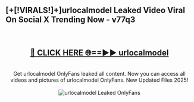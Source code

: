 <h2>[+[!VIRALS!]+]urlocalmodel Leaked Video Viral On Social X Trending Now - v77q3</h2>
<br>
<div align="center">
<h2><a href="https://libra.edu.pl?urlocalmodel" rel="nofollow">🔴 CLICK HERE 🌐==►► urlocalmodel</a></h2>
<br>
Get urlocalmodel OnlyFans leaked all content. Now you can access all videos and pictures of urlocalmodel OnlyFans. New Updated Files 2025!
<br>
<br>
<a href="https://libra.edu.pl?urlocalmodel" rel="nofollow" data-target="animated-image.originalLink"><img src="https://i.ibb.co.com/WyWwxjT/player-gif2.gif" alt="urlocalmodel Leaked OnlyFans" style="max-width: 100%; display: inline-block;" data-target="animated-image.originalImage"></a>
</div>
<br>